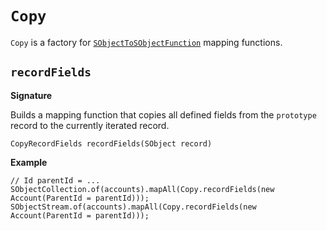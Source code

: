 # `Copy`

`Copy` is a factory for [`SObjectToSObjectFunction`](SObjectToSObjectFunction) mapping functions.

## `recordFields`

**Signature**

Builds a mapping function that copies all defined fields from the `prototype` record to the currently iterated record.  

```apex
CopyRecordFields recordFields(SObject record)
```

**Example**
```apex
// Id parentId = ... 
SObjectCollection.of(accounts).mapAll(Copy.recordFields(new Account(ParentId = parentId)));
SObjectStream.of(accounts).mapAll(Copy.recordFields(new Account(ParentId = parentId)));
```